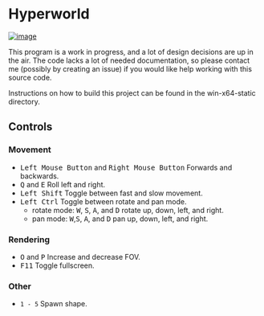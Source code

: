# Hyperworld
[![image](https://github.com/millennIumAMbiguity/hyperworld/assets/37588844/d5073b5f-2d76-4ef0-8276-61d05f8e8f64)](https://youtu.be/Fkyq9AxCcBs?si=RGCMwWRw0cUjR2bO)

This program is a work in progress, and a lot of design decisions are up in the
air. The code lacks a lot of needed documentation, so please contact me (possibly by
creating an issue) if you would like help working with this source code.

Instructions on how to build this project can be found in the win-x64-static directory.


## Controls

### Movement

* <kbd>Left Mouse Button</kbd> and <kbd>Right Mouse Button</kbd> Forwards and backwards.
* <kbd>Q</kbd> and <kbd>E</kbd> Roll left and right.
* <kbd>Left Shift</kbd> Toggle between fast and slow movement.
* <kbd>Left Ctrl</kbd> Toggle between rotate and pan mode.
  * rotate mode: <kbd>W</kbd>, <kbd>S</kbd>, <kbd>A</kbd>, and <kbd>D</kbd> rotate up, down, left, and right.
  * pan mode: <kbd>W</kbd>,<kbd>S</kbd>, <kbd>A</kbd>, and <kbd>D</kbd> pan up, down, left, and right.

### Rendering
* <kbd>O</kbd> and <kbd>P</kbd> Increase and decrease FOV.
* <kbd>F11</kbd> Toggle fullscreen.

### Other
* `1 - 5` Spawn shape.
